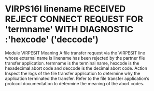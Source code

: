 # VIRPS16I linename RECEIVED REJECT CONNECT REQUEST FOR 'termname' WITH DIAGNOSTIC :'hexcode' ('deccode')
Module
    VIRPESIT
Meaning
    A file transfer request via the VIRPESIT line whose external name is linename has been rejected by the partner file transfer application. termname is the terminal name, hexcode is the hexadecimal abort code and deccode is the decimal abort code.
Action
    Inspect the logs of the file transfer application to determine why the application terminated the transfer. Refer to the file transfer application’s protocol documentation to determine the meaning of the abort codes.
